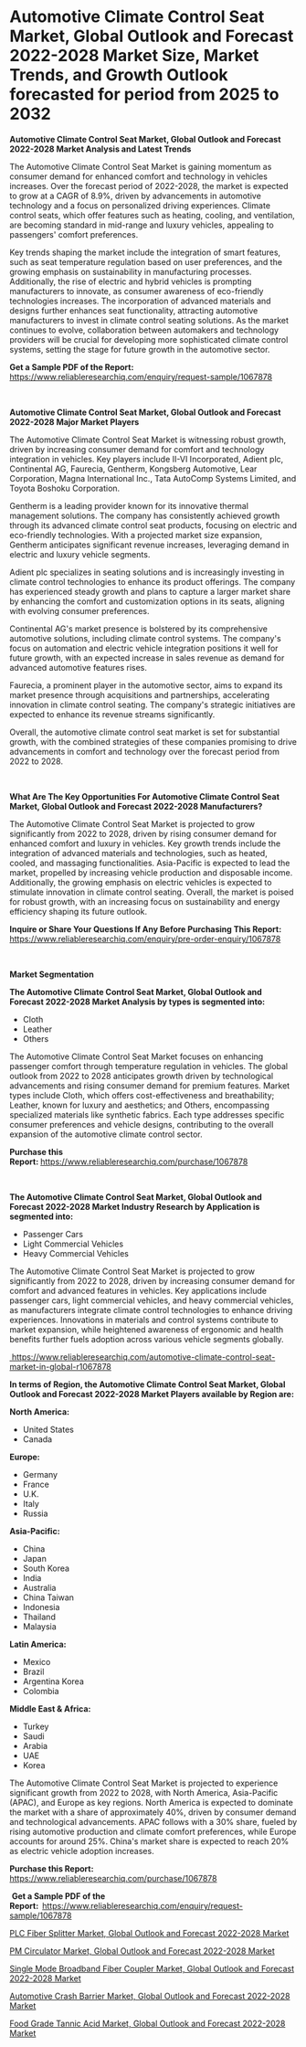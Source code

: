 <p><h1>Automotive Climate Control Seat Market, Global Outlook and Forecast 2022-2028 Market Size, Market Trends, and Growth Outlook forecasted for period from 2025 to 2032</h1></p><p><strong>Automotive Climate Control Seat Market, Global Outlook and Forecast 2022-2028 Market Analysis and Latest Trends</strong></p>
<p><p>The Automotive Climate Control Seat Market is gaining momentum as consumer demand for enhanced comfort and technology in vehicles increases. Over the forecast period of 2022-2028, the market is expected to grow at a CAGR of 8.9%, driven by advancements in automotive technology and a focus on personalized driving experiences. Climate control seats, which offer features such as heating, cooling, and ventilation, are becoming standard in mid-range and luxury vehicles, appealing to passengers' comfort preferences.</p><p>Key trends shaping the market include the integration of smart features, such as seat temperature regulation based on user preferences, and the growing emphasis on sustainability in manufacturing processes. Additionally, the rise of electric and hybrid vehicles is prompting manufacturers to innovate, as consumer awareness of eco-friendly technologies increases. The incorporation of advanced materials and designs further enhances seat functionality, attracting automotive manufacturers to invest in climate control seating solutions. As the market continues to evolve, collaboration between automakers and technology providers will be crucial for developing more sophisticated climate control systems, setting the stage for future growth in the automotive sector.</p></p>
<p><strong>Get a Sample PDF of the Report:&nbsp;</strong> <a href="https://www.reliableresearchiq.com/enquiry/request-sample/1067878?utm_campaign=1119&utm_medium=2&utm_source=Github&utm_content=ia&utm_term=21032025&utm_id=automotive-climate-control-seat-market-global-outlook-and-forecast-2022-2028">https://www.reliableresearchiq.com/enquiry/request-sample/1067878</a></p>
<p>&nbsp;</p>
<p><strong>Automotive Climate Control Seat Market, Global Outlook and Forecast 2022-2028 Major Market Players</strong></p>
<p><p>The Automotive Climate Control Seat Market is witnessing robust growth, driven by increasing consumer demand for comfort and technology integration in vehicles. Key players include II-VI Incorporated, Adient plc, Continental AG, Faurecia, Gentherm, Kongsberg Automotive, Lear Corporation, Magna International Inc., Tata AutoComp Systems Limited, and Toyota Boshoku Corporation.</p><p>Gentherm is a leading provider known for its innovative thermal management solutions. The company has consistently achieved growth through its advanced climate control seat products, focusing on electric and eco-friendly technologies. With a projected market size expansion, Gentherm anticipates significant revenue increases, leveraging demand in electric and luxury vehicle segments.</p><p>Adient plc specializes in seating solutions and is increasingly investing in climate control technologies to enhance its product offerings. The company has experienced steady growth and plans to capture a larger market share by enhancing the comfort and customization options in its seats, aligning with evolving consumer preferences.</p><p>Continental AG's market presence is bolstered by its comprehensive automotive solutions, including climate control systems. The company's focus on automation and electric vehicle integration positions it well for future growth, with an expected increase in sales revenue as demand for advanced automotive features rises.</p><p>Faurecia, a prominent player in the automotive sector, aims to expand its market presence through acquisitions and partnerships, accelerating innovation in climate control seating. The company's strategic initiatives are expected to enhance its revenue streams significantly.</p><p>Overall, the automotive climate control seat market is set for substantial growth, with the combined strategies of these companies promising to drive advancements in comfort and technology over the forecast period from 2022 to 2028.</p></p>
<p>&nbsp;</p>
<p><strong>What Are The Key Opportunities For Automotive Climate Control Seat Market, Global Outlook and Forecast 2022-2028 Manufacturers?</strong></p>
<p><p>The Automotive Climate Control Seat Market is projected to grow significantly from 2022 to 2028, driven by rising consumer demand for enhanced comfort and luxury in vehicles. Key growth trends include the integration of advanced materials and technologies, such as heated, cooled, and massaging functionalities. Asia-Pacific is expected to lead the market, propelled by increasing vehicle production and disposable income. Additionally, the growing emphasis on electric vehicles is expected to stimulate innovation in climate control seating. Overall, the market is poised for robust growth, with an increasing focus on sustainability and energy efficiency shaping its future outlook.</p></p>
<p><strong>Inquire or Share Your Questions If Any Before Purchasing This Report:</strong> <a href="https://www.reliableresearchiq.com/enquiry/pre-order-enquiry/1067878?utm_campaign=1119&utm_medium=2&utm_source=Github&utm_content=ia&utm_term=21032025&utm_id=automotive-climate-control-seat-market-global-outlook-and-forecast-2022-2028">https://www.reliableresearchiq.com/enquiry/pre-order-enquiry/1067878</a></p>
<p>&nbsp;</p>
<p><strong>Market Segmentation</strong></p>
<p><strong>The Automotive Climate Control Seat Market, Global Outlook and Forecast 2022-2028 Market Analysis by types is segmented into:</strong></p>
<p><ul><li>Cloth</li><li>Leather</li><li>Others</li></ul></p>
<p><p>The Automotive Climate Control Seat Market focuses on enhancing passenger comfort through temperature regulation in vehicles. The global outlook from 2022 to 2028 anticipates growth driven by technological advancements and rising consumer demand for premium features. Market types include Cloth, which offers cost-effectiveness and breathability; Leather, known for luxury and aesthetics; and Others, encompassing specialized materials like synthetic fabrics. Each type addresses specific consumer preferences and vehicle designs, contributing to the overall expansion of the automotive climate control sector.</p></p>
<p><strong>Purchase this Report:&nbsp;</strong><a href="https://www.reliableresearchiq.com/purchase/1067878?utm_campaign=1119&utm_medium=2&utm_source=Github&utm_content=ia&utm_term=21032025&utm_id=automotive-climate-control-seat-market-global-outlook-and-forecast-2022-2028">https://www.reliableresearchiq.com/purchase/1067878</a></p>
<p>&nbsp;</p>
<p><strong>The Automotive Climate Control Seat Market, Global Outlook and Forecast 2022-2028 Market Industry Research by Application is segmented into:</strong></p>
<p><ul><li>Passenger Cars</li><li>Light Commercial Vehicles</li><li>Heavy Commercial Vehicles</li></ul></p>
<p><p>The Automotive Climate Control Seat Market is projected to grow significantly from 2022 to 2028, driven by increasing consumer demand for comfort and advanced features in vehicles. Key applications include passenger cars, light commercial vehicles, and heavy commercial vehicles, as manufacturers integrate climate control technologies to enhance driving experiences. Innovations in materials and control systems contribute to market expansion, while heightened awareness of ergonomic and health benefits further fuels adoption across various vehicle segments globally.</p></p>
<p><a href="https://www.reliableresearchiq.com/automotive-climate-control-seat-market-in-global-r1067878?utm_campaign=1119&utm_medium=2&utm_source=Github&utm_content=ia&utm_term=21032025&utm_id=automotive-climate-control-seat-market-global-outlook-and-forecast-2022-2028">&nbsp;https://www.reliableresearchiq.com/automotive-climate-control-seat-market-in-global-r1067878</a></p>
<p><strong>In terms of Region, the Automotive Climate Control Seat Market, Global Outlook and Forecast 2022-2028 Market Players available by Region are:</strong></p>
<p>
    <p> <strong> North America: </strong>
        <ul>
            <li>United States</li>
            <li>Canada</li>
        </ul>
        </p> 
    <p> <strong> Europe: </strong>
        <ul>
            <li>Germany</li>
            <li>France</li>
            <li>U.K.</li>
            <li>Italy</li>
            <li>Russia</li>
        </ul>
        </p> 
    <p> <strong> Asia-Pacific: </strong>
        <ul>
            <li>China</li>
            <li>Japan</li>
            <li>South Korea</li>
            <li>India</li>
            <li>Australia</li>
            <li>China Taiwan</li>
            <li>Indonesia</li>
            <li>Thailand</li>
            <li>Malaysia</li>
        </ul>
        </p> 
    <p> <strong> Latin America: </strong>
        <ul>
            <li>Mexico</li>
            <li>Brazil</li>
            <li>Argentina Korea</li>
            <li>Colombia</li>
        </ul>
        </p> 
    <p> <strong> Middle East & Africa: </strong>
        <ul>
            <li>Turkey</li>
            <li>Saudi</li>
            <li>Arabia</li>
            <li>UAE</li>
            <li>Korea</li>
        </ul>
    </p>
    </p>
<p><p>The Automotive Climate Control Seat Market is projected to experience significant growth from 2022 to 2028, with North America, Asia-Pacific (APAC), and Europe as key regions. North America is expected to dominate the market with a share of approximately 40%, driven by consumer demand and technological advancements. APAC follows with a 30% share, fueled by rising automotive production and climate comfort preferences, while Europe accounts for around 25%. China's market share is expected to reach 20% as electric vehicle adoption increases.</p></p>
<p><strong>Purchase this Report: </strong><a href="https://www.reliableresearchiq.com/purchase/1067878?utm_campaign=1119&utm_medium=2&utm_source=Github&utm_content=ia&utm_term=21032025&utm_id=automotive-climate-control-seat-market-global-outlook-and-forecast-2022-2028">https://www.reliableresearchiq.com/purchase/1067878</a></p>
<p>&nbsp;<strong>Get a Sample PDF of the Report:&nbsp;&nbsp;</strong><a href="https://www.reliableresearchiq.com/enquiry/request-sample/1067878?utm_campaign=1119&utm_medium=2&utm_source=Github&utm_content=ia&utm_term=21032025&utm_id=automotive-climate-control-seat-market-global-outlook-and-forecast-2022-2028">https://www.reliableresearchiq.com/enquiry/request-sample/1067878</a></p>
<p><strong></strong></p>
<p><p><a href="https://github.com/myongfranzcs/Market-Research-Report-List-1/blob/main/plc-fiber-splitter-market-global-outlook-and-forecast-2022-2028-market.md?utm_campaign=1119&utm_medium=2&utm_source=Github&utm_content=ia&utm_term=21032025&utm_id=automotive-climate-control-seat-market-global-outlook-and-forecast-2022-2028">PLC Fiber Splitter Market, Global Outlook and Forecast 2022-2028 Market</a></p><p><a href="https://github.com/negrocybul4w/Market-Research-Report-List-1/blob/main/pm-circulator-market-global-outlook-and-forecast-2022-2028-market.md?utm_campaign=1119&utm_medium=2&utm_source=Github&utm_content=ia&utm_term=21032025&utm_id=automotive-climate-control-seat-market-global-outlook-and-forecast-2022-2028">PM Circulator Market, Global Outlook and Forecast 2022-2028 Market</a></p><p><a href="https://github.com/lonanweaseh4/Market-Research-Report-List-1/blob/main/single-mode-broadband-fiber-coupler-market-global-outlook-and-forecast-2022-2028-market.md?utm_campaign=1119&utm_medium=2&utm_source=Github&utm_content=ia&utm_term=21032025&utm_id=automotive-climate-control-seat-market-global-outlook-and-forecast-2022-2028">Single Mode Broadband Fiber Coupler Market, Global Outlook and Forecast 2022-2028 Market</a></p><p><a href="https://github.com/biandnikelrs/Market-Research-Report-List-1/blob/main/automotive-crash-barrier-market-global-outlook-and-forecast-2022-2028-market.md?utm_campaign=1119&utm_medium=2&utm_source=Github&utm_content=ia&utm_term=21032025&utm_id=automotive-climate-control-seat-market-global-outlook-and-forecast-2022-2028">Automotive Crash Barrier Market, Global Outlook and Forecast 2022-2028 Market</a></p><p><a href="https://github.com/tentandyik/Market-Research-Report-List-1/blob/main/food-grade-tannic-acid-market-global-outlook-and-forecast-2022-2028-market.md?utm_campaign=1119&utm_medium=2&utm_source=Github&utm_content=ia&utm_term=21032025&utm_id=automotive-climate-control-seat-market-global-outlook-and-forecast-2022-2028">Food Grade Tannic Acid Market, Global Outlook and Forecast 2022-2028 Market</a></p></p>